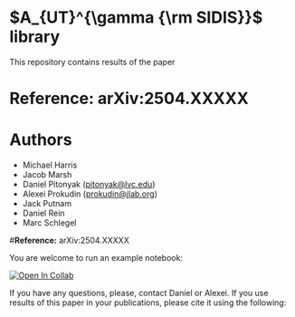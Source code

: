 # $A_{UT}^{\gamma {\rm SIDIS}}$ library

This repository contains results of the paper

# **Reference:** arXiv:2504.XXXXX

# **Authors**
* Michael Harris
* Jacob Marsh
* Daniel Pitonyak (pitonyak@lvc.edu)
* Alexei Prokudin (prokudin@jlab.org)
* Jack Putnam
* Daniel Rein
* Marc Schlegel

#**Reference:** arXiv:2504.XXXXX

You are welcome to run an example notebook:

[![Open In Collab](https://colab.research.google.com/assets/colab-badge.svg)](https://github.com/pitonyak25/AUT_gamSIDIS_lib/blob/main/AUT_gamSIDIS_public.ipynb) 

If you have any questions, please, contact Daniel or Alexei. If you use results of this paper in your publications, please cite it using the following:

